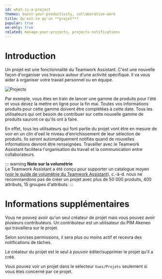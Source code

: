 ```yaml
---
id: what-is-a-project
themes: boost-your-productivity, collaborative-work
title: Qu'est-ce qu'un **projet**?
popular: true
ee-only: true
related: manage-your-projects, projects-notifications
---
```

	
# Introduction
Un projet est une fonctionnalité du Teamwork Assistant. C'est une nouvelle façon d'organiser vos travaux autour d'une activité spécifique. Il va vous aider à organiser votre travail personnel ou en équipe. 

![Projects](/img/Products_What-is-a-project.svg)

Par exemple, vous êtes en train de lancer une gamme de produits pour l'été et vous devez la mettre en ligne pour la fin mai. Toutes vos informations produits pour cette gamme doivent être complétées à cette date. Tous les utilisateurs qui ont besoin de contribuer sur cette nouvelle gamme de produits sauront ce qu'ils ont à faire. 

En effet, tous les utilisateurs qui font partie du projet vont être en mesure de voir en un clin d'oeil le niveau d'enrichissement de leur sélection de produits.
Ils seront automatiquement notifiés quand de nouvelles informations devront être renseignées. Travailler avec le Teamwork Assistant facilitera l'organisation du travail et la communication entre collaborateurs.

::: warning
**Note sur la volumétrie**  
Le Teamwork Assistant a été conçu pour supporter un catalogue moyen ([voir le guide de volumétrie du Teamwork Assistant](https://docs.akeneo.com/2.0/technical_overview/teamwork_assistant/scalability_guide.html#teamwork-assistant-scalability-guide)), c.-à-d. nous ne recommandons pas de créer un projet avec plus de 50 000 produits, 400 attributs, 15 groupes d'attributs. 
:::

# Informations supplémentaires

Vous ne pouvez avoir qu'un seul créateur de projet mais vous pouvez avoir plusieurs contributeurs. Un contributeur est un utilisateur du PIM Akeneo qui travaillera sur le projet. 

Selon son/ses permissions, il sera plus ou moins actif et recevra des notifications de tâches. 

Le créateur du projet est le seul à pouvoir éditer/supprimer le projet qu'il a créé. 

Vous pouvez voir un projet dans le sélecteur `Vues/Projets` seulement si vous êtes concerné par ce projet.
